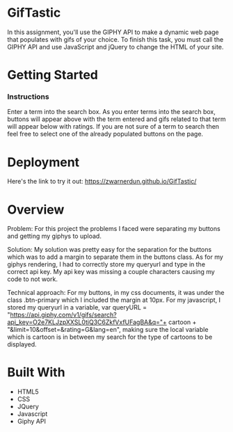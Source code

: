 # GifTastic
In this assignment, you'll use the GIPHY API to make a dynamic web page that populates with gifs of your choice. To finish this task, you must call the GIPHY API and use JavaScript and jQuery to change the HTML of your site.

# Getting Started
### Instructions
Enter a term into the search box. As you enter terms into the search box, buttons will appear above with the term entered and gifs related to that term will appear below with ratings. If you are not sure of a term to search then feel free to select one of the already populated buttons on the page.

# Deployment
Here's the link to try it out: https://zwarnerdun.github.io/GifTastic/
 
# Overview
Problem: For this project the problems I faced were separating my buttons and getting my giphys to upload.


Solution: My solution was pretty easy for the separation for the buttons which was to add a margin to separate them in the buttons class. As for my giphys rendering, I had to correctly store my queryurl and type in the correct api key. My api key was missing a couple characters causing my code to not work.


Technical approach: For my buttons, in my css documents, it was under the class .btn-primary which I included the margin at 10px. For my javascript, I stored my queryurl in a variable, var queryURL = "https://api.giphy.com/v1/gifs/search?api_key=O2e7KLJzpXXSL0tiQ3C6ZkfVxfUFagBA&q="+ cartoon + "&limit=10&offset=&rating=G&lang=en", making sure the local variable which is cartoon is in between my search for the type of cartoons to be displayed. 

# Built With 
* HTML5
* CSS
* JQuery
* Javascript
* Giphy API
